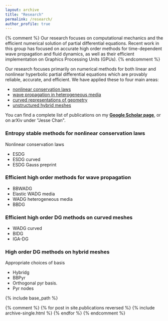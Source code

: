 ```yaml
---
layout: archive
title: "Research"
permalink: /research/
author_profile: true
---
```



{% comment %}
Our research focuses on computational mechanics and the efficient numerical solution of partial differential equations. Recent work in this group has focused on accurate high order methods for time-dependent wave propagation and fluid dynamics, as well as their efficient implementation on Graphics Processing Units (GPUs). 
{% endcomment %}

Our research focuses primarily on numerical methods for both linear and nonlinear hyperbolic partial differential equations which are provably reliable, accurate, and efficient. We have applied these to four main areas: 
- [nonlinear conservation laws](#entropy-stable-methods-for-nonlinear-conservation-laws)
- [wave propagation in heterogeneous media](#efficient-high-order-methods-for-wave-propagation)
- [curved representations of geometry](#efficient-high-order-dg-methods-on-curved-meshes)
- [unstructured hybrid meshes](#efficient-high-order-methods-for-wave-propagation)

You can find a complete list of publications on my [**Google Scholar page**](https://scholar.google.com/citations?user=nA29Z5YAAAAJ&hl=en/), or on arXiv under "Jesse Chan". 

### Entropy stable methods for nonlinear conservation laws

Nonlinear conservation laws 

- ESDG
- ESDG curved
- ESDG Gauss preprint

### Efficient high order methods for wave propagation

- BBWADG
- Elastic WADG media
- WADG heterogeneous media
- BBDG

### Efficient high order DG methods on curved meshes

- WADG curved
- BIDG
- IGA-DG

### High order DG methods on hybrid meshes 

Appropriate choices of basis

- Hybridg
- BBPyr
- Orthogonal pyr basis.
- Pyr nodes


{% include base_path %}

{% comment %}
{% for post in site.publications reversed %}
  {% include archive-single.html %}
{% endfor %}
{% endcomment %}
